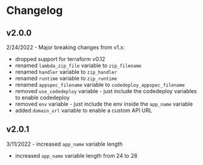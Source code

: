# Changelog

## v2.0.0
2/24/2022 - Major breaking changes from v1.x:
- dropped support for terraform v0.12
- renamed `lambda_zip_file` variable to `zip_filename`
- renamed `handler` variable to `zip_handler`
- renamed `runtime` variable to `zip_runtime`
- renamed `appspec_filename` variable to `codedeploy_appspec_filename`
- removed `use_codedeploy` variable - just include the codedeploy variables to enable codedeploy
- removed `env` variable - just include the env inside the `app_name` variable 
- added `domain_url` variable to enable a custom API URL

## v2.0.1
3/11/2022 - increased `app_name` variable length
- increased `app_name` variable length from 24 to 28
